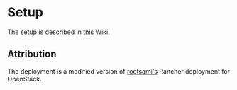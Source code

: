 # Setup
The setup is described in [this](https://github.com/Stinktopf/IntServ10/wiki/Setup#setup-rancher) Wiki.

## Attribution
The deployment is a modified version of [rootsami's](https://github.com/rootsami/terraform-rancher2) Rancher deployment for OpenStack.

